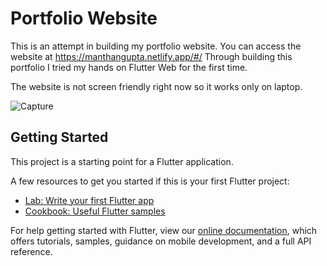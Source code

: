 # Portfolio Website

This is an attempt in building my portfolio website. You can access the website at https://manthangupta.netlify.app/#/ 
Through building this portfolio I tried my hands on Flutter Web for the first time.

The website is not screen friendly right now so it works only on laptop.

![Capture](https://user-images.githubusercontent.com/42516515/92855315-c4b36780-f40f-11ea-8f9f-01a745d79712.PNG)

## Getting Started

This project is a starting point for a Flutter application.

A few resources to get you started if this is your first Flutter project:

- [Lab: Write your first Flutter app](https://flutter.dev/docs/get-started/codelab)
- [Cookbook: Useful Flutter samples](https://flutter.dev/docs/cookbook)

For help getting started with Flutter, view our
[online documentation](https://flutter.dev/docs), which offers tutorials,
samples, guidance on mobile development, and a full API reference.
